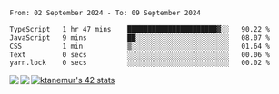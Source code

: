 <!--START_SECTION:waka-->

```txt
From: 02 September 2024 - To: 09 September 2024

TypeScript   1 hr 47 mins    ██████████████████████▓░░   90.22 %
JavaScript   9 mins          ██░░░░░░░░░░░░░░░░░░░░░░░   08.07 %
CSS          1 min           ▒░░░░░░░░░░░░░░░░░░░░░░░░   01.64 %
Text         0 secs          ░░░░░░░░░░░░░░░░░░░░░░░░░   00.06 %
yarn.lock    0 secs          ░░░░░░░░░░░░░░░░░░░░░░░░░   00.02 %
```

<!--END_SECTION:waka-->
<a href="https://github.com/anuraghazra/github-readme-stats">
  <img align="left" src="https://github-readme-stats.vercel.app/api?username=Tanesan&count_private=true&show_icons=true" />
<img align="left" src="https://github-readme-stats.vercel.app/api/top-langs/?username=Tanesan" />
</a>

[![ktanemur's 42 stats](https://badge42.vercel.app/api/v2/cl1wslf6s002109l771rng2w8/stats?cursusId=21&coalitionId=62)](https://github.com/JaeSeoKim/badge42)

